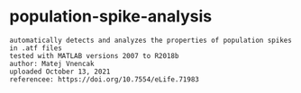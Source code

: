 # population-spike-analysis
	automatically detects and analyzes the properties of population spikes in .atf files	 
	tested with MATLAB versions 2007 to R2018b
	author: Matej Vnencak
	uploaded October 13, 2021 
	referencee: https://doi.org/10.7554/eLife.71983
